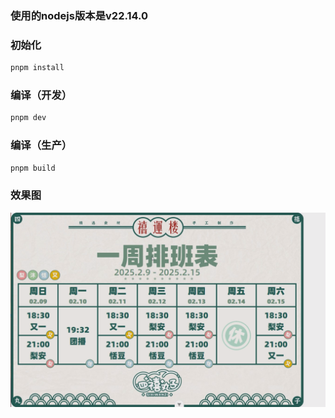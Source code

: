 ### 使用的nodejs版本是v22.14.0

### 初始化
```sh
pnpm install
```

### 编译（开发）

```sh
pnpm dev
```

### 编译（生产）

```sh
pnpm build
```
### 效果图
![效果图](./markdown/Snipaste_2025-02-20_20-17-18.png)